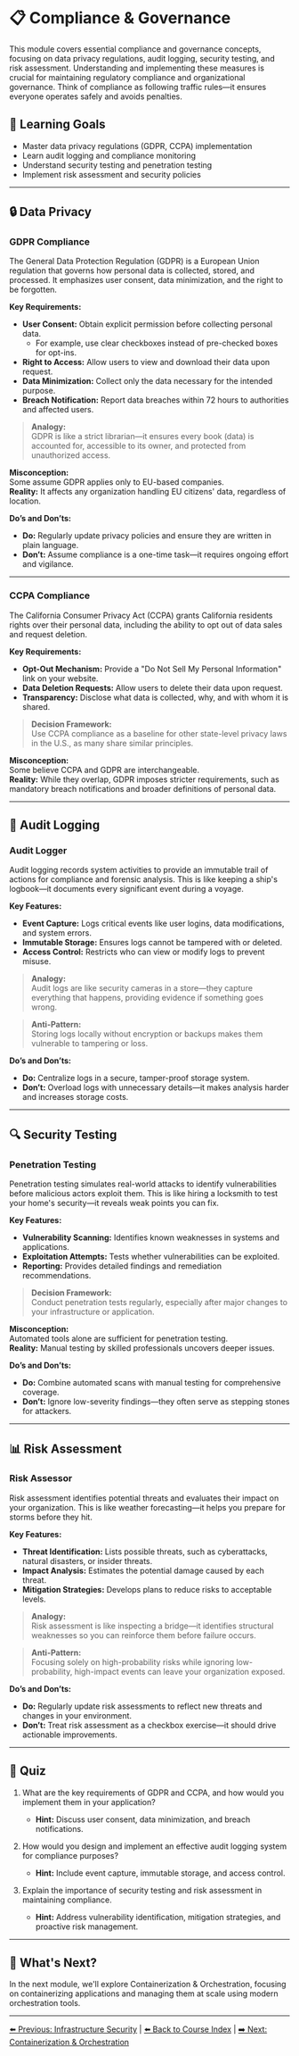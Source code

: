 # 📋 Compliance & Governance

This module covers essential compliance and governance concepts, focusing on data privacy regulations, audit logging, security testing, and risk assessment. Understanding and implementing these measures is crucial for maintaining regulatory compliance and organizational governance. Think of compliance as following traffic rules—it ensures everyone operates safely and avoids penalties.

## 🎯 Learning Goals
- Master data privacy regulations (GDPR, CCPA) implementation  
- Learn audit logging and compliance monitoring  
- Understand security testing and penetration testing  
- Implement risk assessment and security policies  

---

## 🔒 Data Privacy

### GDPR Compliance

The General Data Protection Regulation (GDPR) is a European Union regulation that governs how personal data is collected, stored, and processed. It emphasizes user consent, data minimization, and the right to be forgotten.

**Key Requirements:**  
- **User Consent:** Obtain explicit permission before collecting personal data.  
  - For example, use clear checkboxes instead of pre-checked boxes for opt-ins.  
- **Right to Access:** Allow users to view and download their data upon request.  
- **Data Minimization:** Collect only the data necessary for the intended purpose.  
- **Breach Notification:** Report data breaches within 72 hours to authorities and affected users.  

> **Analogy:**  
> GDPR is like a strict librarian—it ensures every book (data) is accounted for, accessible to its owner, and protected from unauthorized access.

**Misconception:**  
Some assume GDPR applies only to EU-based companies. \
**Reality:** It affects any organization handling EU citizens' data, regardless of location.

**Do’s and Don’ts:**  
- **Do:** Regularly update privacy policies and ensure they are written in plain language.  
- **Don’t:** Assume compliance is a one-time task—it requires ongoing effort and vigilance.

---

### CCPA Compliance

The California Consumer Privacy Act (CCPA) grants California residents rights over their personal data, including the ability to opt out of data sales and request deletion.

**Key Requirements:**  
- **Opt-Out Mechanism:** Provide a "Do Not Sell My Personal Information" link on your website.  
- **Data Deletion Requests:** Allow users to delete their data upon request.  
- **Transparency:** Disclose what data is collected, why, and with whom it is shared.  

> **Decision Framework:**  
> Use CCPA compliance as a baseline for other state-level privacy laws in the U.S., as many share similar principles.

**Misconception:**  
Some believe CCPA and GDPR are interchangeable. \
**Reality:** While they overlap, GDPR imposes stricter requirements, such as mandatory breach notifications and broader definitions of personal data.

---

## 📝 Audit Logging

### Audit Logger

Audit logging records system activities to provide an immutable trail of actions for compliance and forensic analysis. This is like keeping a ship's logbook—it documents every significant event during a voyage.

**Key Features:**  
- **Event Capture:** Logs critical events like user logins, data modifications, and system errors.  
- **Immutable Storage:** Ensures logs cannot be tampered with or deleted.  
- **Access Control:** Restricts who can view or modify logs to prevent misuse.  

> **Analogy:**  
> Audit logs are like security cameras in a store—they capture everything that happens, providing evidence if something goes wrong.

> **Anti-Pattern:**  
> Storing logs locally without encryption or backups makes them vulnerable to tampering or loss.

**Do’s and Don’ts:**  
- **Do:** Centralize logs in a secure, tamper-proof storage system.  
- **Don’t:** Overload logs with unnecessary details—it makes analysis harder and increases storage costs.

---

## 🔍 Security Testing

### Penetration Testing

Penetration testing simulates real-world attacks to identify vulnerabilities before malicious actors exploit them. This is like hiring a locksmith to test your home's security—it reveals weak points you can fix.

**Key Features:**  
- **Vulnerability Scanning:** Identifies known weaknesses in systems and applications.  
- **Exploitation Attempts:** Tests whether vulnerabilities can be exploited.  
- **Reporting:** Provides detailed findings and remediation recommendations.  

> **Decision Framework:**  
> Conduct penetration tests regularly, especially after major changes to your infrastructure or application.

**Misconception:**  
Automated tools alone are sufficient for penetration testing. \
**Reality:** Manual testing by skilled professionals uncovers deeper issues.

**Do’s and Don’ts:**  
- **Do:** Combine automated scans with manual testing for comprehensive coverage.  
- **Don’t:** Ignore low-severity findings—they often serve as stepping stones for attackers.

---

## 📊 Risk Assessment

### Risk Assessor

Risk assessment identifies potential threats and evaluates their impact on your organization. This is like weather forecasting—it helps you prepare for storms before they hit.

**Key Features:**  
- **Threat Identification:** Lists possible threats, such as cyberattacks, natural disasters, or insider threats.  
- **Impact Analysis:** Estimates the potential damage caused by each threat.  
- **Mitigation Strategies:** Develops plans to reduce risks to acceptable levels.  

> **Analogy:**  
> Risk assessment is like inspecting a bridge—it identifies structural weaknesses so you can reinforce them before failure occurs.

> **Anti-Pattern:**  
> Focusing solely on high-probability risks while ignoring low-probability, high-impact events can leave your organization exposed.

**Do’s and Don’ts:**  
- **Do:** Regularly update risk assessments to reflect new threats and changes in your environment.  
- **Don’t:** Treat risk assessment as a checkbox exercise—it should drive actionable improvements.

---

## 📝 Quiz

1. What are the key requirements of GDPR and CCPA, and how would you implement them in your application?  
   - **Hint:** Discuss user consent, data minimization, and breach notifications.

2. How would you design and implement an effective audit logging system for compliance purposes?  
   - **Hint:** Include event capture, immutable storage, and access control.

3. Explain the importance of security testing and risk assessment in maintaining compliance.  
   - **Hint:** Address vulnerability identification, mitigation strategies, and proactive risk management.

---

## 🎯 What's Next?

In the next module, we'll explore Containerization & Orchestration, focusing on containerizing applications and managing them at scale using modern orchestration tools.

---

[⬅️ Previous: Infrastructure Security](23-infrastructure-security.md) | [⬅️ Back to Course Index](README.md) | [➡️ Next: Containerization & Orchestration](25-containerization-orchestration.md)
